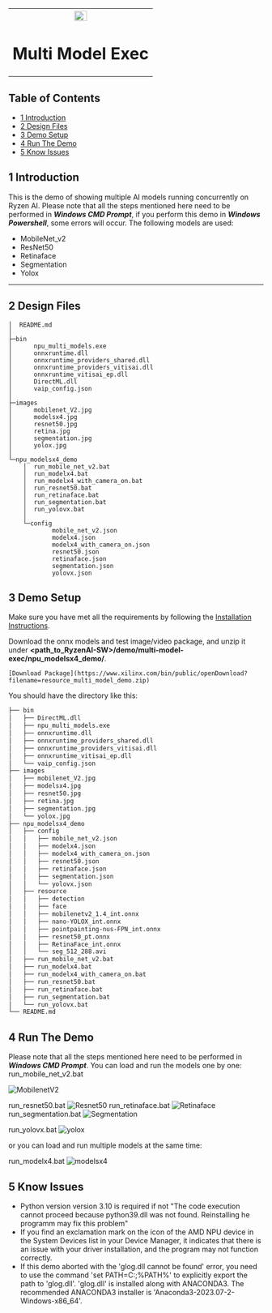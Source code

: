 ﻿<table style="width:100%">
  <tr>

<th width="100%" colspan="6"><img src="https://github.com/Xilinx/Image-Collateral/blob/main/xilinx-logo.png?raw=true" width="30%"/><h1>Multi Model Exec</h1>

</tr>

</table>


## Table of Contents

- [1 Introduction](#1-Introduction)
- [2 Design Files](#2-Design-Files)
- [3 Demo Setup](#3-Demo-Setup)
- [4 Run The Demo](#4-Run-The-Demo)
- [5 Know Issues](#5-Know-Issues)

## 1 Introduction

This is the demo of showing multiple AI models running concurrently on Ryzen AI. Please note that all the steps mentioned here need to be performed in ***Windows CMD Prompt***, if you perform this demo in ***Windows Powershell***, some errors will occur. The following models are used:
- MobileNet_v2
- ResNet50
- Retinaface
- Segmentation
- Yolox

------

## 2 Design Files
<a name="2-Design-Files"></a>


```
│  README.md
│
├─bin
│      npu_multi_models.exe
│      onnxruntime.dll
│      onnxruntime_providers_shared.dll
│      onnxruntime_providers_vitisai.dll
│      onnxruntime_vitisai_ep.dll
│      DirectML.dll
│      vaip_config.json
│
├─images
│      mobilenet_V2.jpg
│      modelsx4.jpg
│      resnet50.jpg
│      retina.jpg
│      segmentation.jpg
│      yolox.jpg
│
└─npu_modelsx4_demo
    │  run_mobile_net_v2.bat
    │  run_modelx4.bat
    │  run_modelx4_with_camera_on.bat
    │  run_resnet50.bat
    │  run_retinaface.bat
    │  run_segmentation.bat
    │  run_yolovx.bat
    │
    └─config
            mobile_net_v2.json
            modelx4.json
            modelx4_with_camera_on.json
            resnet50.json
            retinaface.json
            segmentation.json
            yolovx.json
```

## 3 Demo Setup

Make sure you have met all the requirements by following the [Installation Instructions](https://ryzenai.docs.amd.com/en/latest/inst.html#).

Download the onnx models and test image/video package, and unzip it under **<path_to_RyzenAI-SW>/demo/multi-model-exec/npu_modelsx4_demo/**. 


    [Download Package](https://www.xilinx.com/bin/public/openDownload?filename=resource_multi_model_demo.zip)

 You should have the directory like this: 
 ```bash
├── bin
│   ├── DirectML.dll
│   ├── npu_multi_models.exe
│   ├── onnxruntime.dll
│   ├── onnxruntime_providers_shared.dll
│   ├── onnxruntime_providers_vitisai.dll
│   ├── onnxruntime_vitisai_ep.dll
│   └── vaip_config.json
├── images
│   ├── mobilenet_V2.jpg
│   ├── modelsx4.jpg
│   ├── resnet50.jpg
│   ├── retina.jpg
│   ├── segmentation.jpg
│   └── yolox.jpg
├── npu_modelsx4_demo
│   ├── config
│   │   ├── mobile_net_v2.json
│   │   ├── modelx4.json
│   │   ├── modelx4_with_camera_on.json
│   │   ├── resnet50.json
│   │   ├── retinaface.json
│   │   ├── segmentation.json
│   │   └── yolovx.json
│   ├── resource
│   │   ├── detection
│   │   ├── face
│   │   ├── mobilenetv2_1.4_int.onnx
│   │   ├── nano-YOLOX_int.onnx
│   │   ├── pointpainting-nus-FPN_int.onnx
│   │   ├── resnet50_pt.onnx
│   │   ├── RetinaFace_int.onnx
│   │   └── seg_512_288.avi
│   ├── run_mobile_net_v2.bat
│   ├── run_modelx4.bat
│   ├── run_modelx4_with_camera_on.bat
│   ├── run_resnet50.bat
│   ├── run_retinaface.bat
│   ├── run_segmentation.bat
│   └── run_yolovx.bat
└── README.md

```


## 4 Run The Demo

Please note that all the steps mentioned here need to be performed in ***Windows CMD Prompt***. You can load and run the models one by one: 
run_mobile_net_v2.bat

![MobilenetV2](images/mobilenet_V2.jpg)

run_resnet50.bat
![Resnet50](images/resnet50.jpg)
run_retinaface.bat
![Retinaface](images/retina.jpg)
run_segmentation.bat
![Segmentation](images/segmentation.jpg)

run_yolovx.bat
![yolox](images/yolox.jpg)

or you can load and run multiple models at the same time: 

run_modelx4.bat
![modelsx4](images/modelsx4.jpg)

## 5 Know Issues

- Python version version 3.10 is required if not "The code execution cannot proceed because python39.dll was not found. Reinstalling he programm may fix this problem"
- If you find an exclamation mark on the icon of the AMD NPU device in the System Devices list in your Device Manager, it indicates that there is an issue with your driver installation, and the program may not function correctly.
- If this demo aborted with the 'glog.dll cannot be found' error, you need to use the command 'set PATH=C:<path-to-conda-glog>;%PATH%' to explicitly export the path to 'glog.dll'. 'glog.dll' is installed along with ANACONDA3. The recommended ANACONDA3 installer is 'Anaconda3-2023.07-2-Windows-x86_64'.
